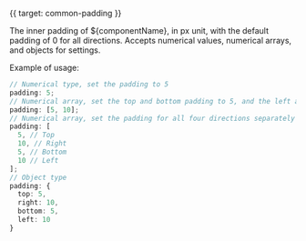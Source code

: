 {{ target: common-padding }}

The inner padding of ${componentName}, in px unit, with the default padding of 0 for all directions. Accepts numerical values, numerical arrays, and objects for settings.

Example of usage:

```ts
// Numerical type, set the padding to 5
padding: 5;
// Numerical array, set the top and bottom padding to 5, and the left and right padding to 10, similar to the CSS box model
padding: [5, 10];
// Numerical array, set the padding for all four directions separately
padding: [
  5, // Top
  10, // Right
  5, // Bottom
  10 // Left
];
// Object type
padding: {
  top: 5,
  right: 10,
  bottom: 5,
  left: 10
}
```
